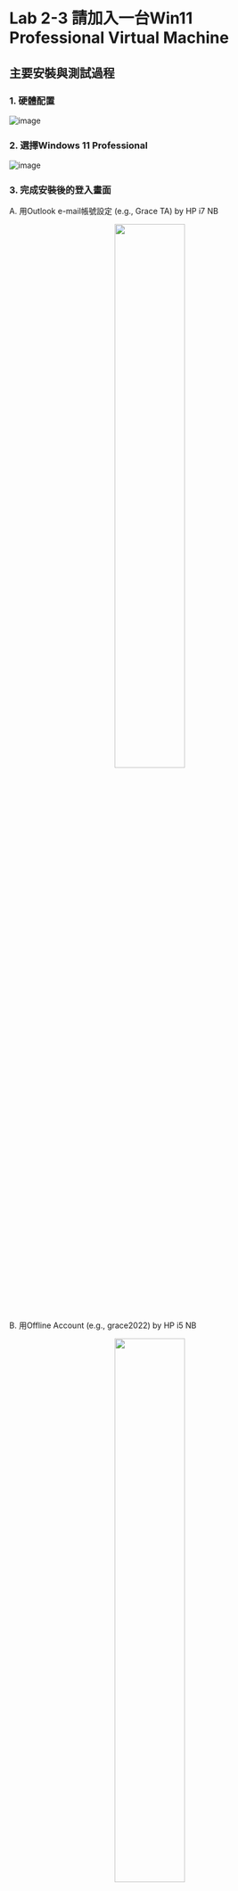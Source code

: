 # Lab 2-3 請加入一台Win11 Professional Virtual Machine

## 主要安裝與測試過程

### 1. 硬體配置

![image](https://user-images.githubusercontent.com/89304181/158962820-8c174ce9-27f2-43d4-adda-1dfcdc755b2c.png)


### 2. 選擇Windows 11 Professional 

![image](https://user-images.githubusercontent.com/89304181/158962985-9d9debcc-0927-496f-9686-d83b114fd32a.png)

### 3. 完成安裝後的登入畫面

A. 用Outlook e-mail帳號設定 (e.g., Grace TA) by HP i7 NB

<div align="center">
     <img 
      src="https://user-images.githubusercontent.com/89304181/158963063-c3961a76-690c-4ba5-97b0-fc4c1ab3aa95.png" 
      width="50%" height="50%">
    </div>

B. 用Offline Account (e.g., grace2022) by HP i5 NB


<div align="center">
     <img 
      src="https://user-images.githubusercontent.com/89304181/158963450-ab492eef-979d-4b5b-a2f7-af58a37be960.png" 
      width="50%" height="50%">
    </div>

### 4. 安裝中文環境

![image](https://user-images.githubusercontent.com/89304181/158963605-8632d889-69ae-4350-801b-9d0f1573fd77.png)

![image](https://user-images.githubusercontent.com/89304181/158963765-63c6c1eb-2bce-4ad7-ba53-c7e3bb3c309f.png)

### 5. 讓Windows 11 VM 與 Windows 10 主機可以相互PING到對方

Windows 11 VM IP: 192.168.85.152
Windows 10 主機: 192.168.90.6

![image](https://user-images.githubusercontent.com/89304181/158964137-ff27b56b-edd4-49f0-ae62-c9600c53c1aa.png)


Note: Windows 11 VM的公用網路Firewall關閉後, 應該就可以由Windows10主機PING到Windows 11 VM

